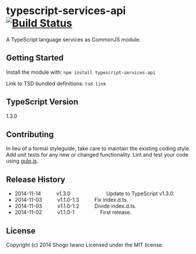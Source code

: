 # typescript-services-api [![Build Status](https://secure.travis-ci.org/shiwano/typescript-services-api.png?branch=master)](http://travis-ci.org/shiwano/typescript-services-api)

A TypeScript language services as CommonJS module.

## Getting Started
Install the module with: `npm install typescript-services-api`

Link to TSD bundled definitions: `tsd link`

## TypeScript Version
1.3.0

## Contributing
In lieu of a formal styleguide, take care to maintain the existing coding style. Add unit tests for any new or changed functionality. Lint and test your code using [gulp.js](http://gulpjs.com/).

## Release History
 * 2014-11-14   v1.3.0       Update to TypeScript v1.3.0.
 * 2014-11-03   v1.1.0-1.3   Fix index.d.ts.
 * 2014-11-03   v1.1.0-1.2   Divide index.d.ts.
 * 2014-11-02   v1.1.0-1     First release.

## License
Copyright (c) 2014 Shogo Iwano
Licensed under the MIT license.
